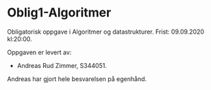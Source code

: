 # Oblig1-Algoritmer
Obligatorisk oppgave i Algoritmer og datastrukturer. Frist: 09.09.2020 kl:20:00.

Oppgaven er levert av:
  - Andreas Rud Zimmer, S344051.
  
  
Andreas har gjort hele besvarelsen på egenhånd. 
